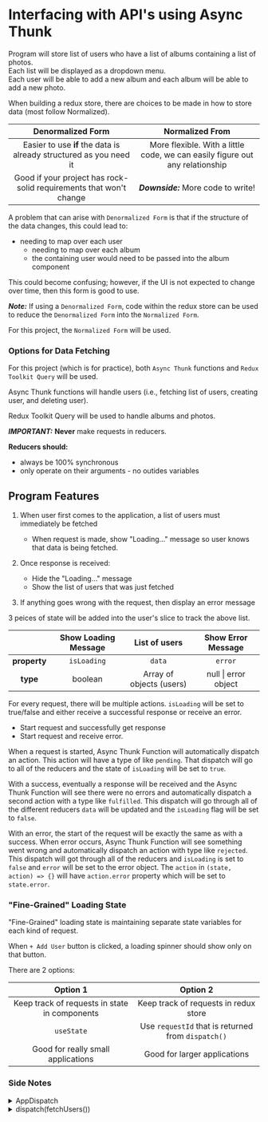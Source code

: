 # Interfacing with API's using Async Thunk

Program will store list of users who have a list of albums containing a list of photos. <br />
Each list will be displayed as a dropdown menu.<br />
Each user will be able to add a new album and each album will be able to add a new photo.

When building a redux store, there are choices to be made in how to store data (most follow Normalized).

|                       **Denormalized Form**                        |                             **Normalized From**                              |
| :----------------------------------------------------------------: | :--------------------------------------------------------------------------: |
| Easier to use **if** the data is already structured as you need it | More flexible. With a little code, we can easily figure out any relationship |
| Good if your project has rock-solid requirements that won't change |                     **_Downside:_** More code to write!                      |

A problem that can arise with `Denormalized Form` is that if the structure of the data changes, this
could lead to:

-   needing to map over each user
    -   needing to map over each album
    -   the containing user would need to be passed into the album component

This could become confusing; however, if the UI is not expected to change over time, then this form
is good to use.

**_Note:_** If using a `Denormalized Form`, code within the redux store can be used to reduce the `Denormalized Form`
into the `Normalized Form`.

For this project, the `Normalized Form` will be used.

### Options for Data Fetching

For this project (which is for practice), both `Async Thunk` functions and
`Redux Toolkit Query` will be used.

Async Thunk functions will handle users (i.e., fetching list of users, creating user,
and deleting user).

Redux Toolkit Query will be used to handle albums and photos.

**_IMPORTANT:_** **Never** make requests in reducers.

**Reducers should:**

-   always be 100% synchronous
-   only operate on their arguments - no outides variables

## Program Features

1.  When user first comes to the application, a list of users must immediately be fetched

    -   When request is made, show "Loading..." message so user knows that data is being fetched.

2.  Once response is received:

    -   Hide the "Loading..." message
    -   Show the list of users that was just fetched

3.  If anything goes wrong with the request, then display an error message

3 peices of state will be added into the user's slice to track the above list.

|              | Show Loading Message |      List of users       |  Show Error Message  |
| :----------: | :------------------: | :----------------------: | :------------------: |
| **property** |     `isLoading`      |          `data`          |       `error`        |
|   **type**   |       boolean        | Array of objects (users) | null \| error object |

For every request, there will be multiple actions. `isLoading` will be set to true/false
and either receive a successful response or receive an error.

-   Start request and successfully get response
-   Start request and receive error.

When a request is started, Async Thunk Function will automatically dispatch an action.
This action will have a type of like `pending`. That dispatch will go to all of the
reducers and the state of `isLoading` will be set to `true`.

With a success, eventually a response will be received and the Async Thunk Function will
see there were no errors and automatically dispatch a second action with a type like
`fulfilled`. This dispatch will go through all of the different reducers `data` will
be updated and the `isLoading` flag will be set to `false`.

With an error, the start of the request will be exactly the same as with a success.
When error occurs, Async Thunk Function will see something went wrong and automatically
dispatch an action with type like `rejected`. This dispatch will got through all of the
reducers and `isLoading` is set to `false` and `error` will be set to the error object.
The `action` in `(state, action) => {}` will have `action.error` property which will be
set to `state.error`.

### "Fine-Grained" Loading State

"Fine-Grained" loading state is maintaining separate state variables for each kind of
request.

When `+ Add User` button is clicked, a loading spinner should show only on that button.

There are 2 options:

|                   Option 1                    |                      Option 2                      |
| :-------------------------------------------: | :------------------------------------------------: |
| Keep track of requests in state in components |       Keep track of requests in redux store        |
|                  `useState`                   | Use `requestId` that is returned from `dispatch()` |
|      Good for really small applications       |            Good for larger applications            |

### Side Notes

<details>
<summary>AppDispatch</summary>
The default dispatch type will need to be changed to correctly dispatch thunks.<br />
First, export the dispatch type from the configuredStore:

```javascript
import { configureStore } from "@reduxjs/toolkit";
import { usersReducer } from "./slices";

export const store = configureStore({
    reducer: {
        users: usersReducer,
    },
});

// Inferred type: { users: UsersState }
export type AppDispatch = typeof store.dispatch;
```

```javascript
const dispatch = useDispatch<AppDispatch>();
```

Official docs from [Define Root State and Dispatch Types](https://redux-toolkit.js.org/tutorials/typescript#define-root-state-and-dispatch-types).

</details>

<details>
<summary>dispatch(fetchUsers())</summary>

`dispatch(fetchUsers())` will return a `promise`; however, the `promise`'s `.then()` gets called
_whether the request succeeds **or** fails_.

</details>
